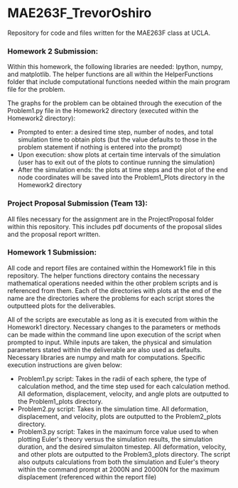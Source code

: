 # MAE263F_TrevorOshiro
Repository for code and files written for the MAE263F class at UCLA. 

### Homework 2 Submission:
Within this homework, the following libraries are needed: Ipython, numpy, and matplotlib.
The helper functions are all within the HelperFunctions folder that include computational functions needed within the main program file for the problem. 

The graphs for the problem can be obtained through the execution of the Problem1.py file in the Homework2 directory (executed within the Homework2 directory):
- Prompted to enter: a desired time step, number of nodes, and total simulation time to obtain plots (but the value defaults to those in the problem statement if nothing is entered into the prompt)
- Upon execution: show plots at certain time intervals of the simulation (user has to exit out of the plots to continue running the simulation)
- After the simulation ends: the plots at time steps and the plot of the end node coordinates will be saved into the Problem1_Plots directory in the Homework2 directory


### Project Proposal Submission (Team 13):
All files necessary for the assignment are in the ProjectProposal folder within this repository. This includes pdf documents of the proposal slides and the proposal report written. 


### Homework 1 Submission:
All code and report files are contained within the Homework1 file in this repository. The helper functions directory contains the necessary mathematical operations needed within the other problem scripts and is referenced from them. Each of the directories with plots at the end of the name are the directories where the problems for each script stores the outputteed plots for the deliverables. 

All of the scripts are executable as long as it is executed from within the Homework1 directory. Necessary changes to the parameters or methods can be made within the command line upon execution of the script when prompted to input. While inputs are taken, the physical and simulation parameters stated within the deliverable are also used as defaults. Necessary libraries are numpy and math for computations. Specific execution instructions are given below:
- Problem1.py script: Takes in the radii of each sphere, the type of calculation method, and the time step used for each calculation method. All deformation, displacement, velocity, and angle plots are outputted to the Problem1_plots directory.
- Problem2.py script: Takes in the simulation time. All deformation, displacement, and velocity, plots are outputted to the Problem2_plots directory.
- Problem3.py script: Takes in the maximum force value used to when plotting Euler's theory versus the simulation results, the simulation duration, and the desired simulaiton timestep. All deformation, velocity, and other plots are outputted to the Problem3_plots directory. The script also outputs calculations from both the simulation and Euler's theory within the command prompt at 2000N and 20000N for the maximum displacement (referenced within the report file)

